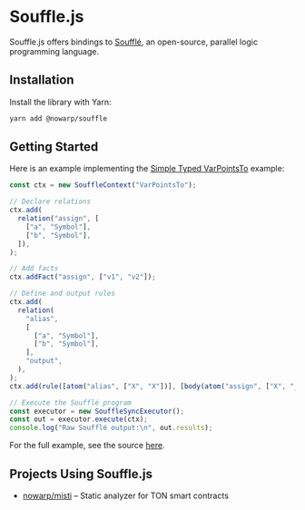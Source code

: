 # Souffle.js

Souffle.js offers bindings to [Soufflé](https://souffle-lang.github.io/), an open-source, parallel logic programming language.

## Installation

Install the library with Yarn:

```bash
yarn add @nowarp/souffle
```

## Getting Started

Here is an example implementing the [Simple Typed VarPointsTo](https://souffle-lang.github.io/examples#simple-typed-varpointsto) example:

```typescript
const ctx = new SouffleContext("VarPointsTo");

// Declare relations
ctx.add(
  relation("assign", [
    ["a", "Symbol"],
    ["b", "Symbol"],
  ]),
);

// Add facts
ctx.addFact("assign", ["v1", "v2"]);

// Define and output rules
ctx.add(
  relation(
    "alias",
    [
      ["a", "Symbol"],
      ["b", "Symbol"],
    ],
    "output",
  ),
);
ctx.add(rule([atom("alias", ["X", "X"])], [body(atom("assign", ["X", "_"]))]));

// Execute the Soufflé program
const executor = new SouffleSyncExecutor();
const out = executor.execute(ctx);
console.log("Raw Soufflé output:\n", out.results);
```

For the full example, see the source [here](./examples/simpleTypedVarPointsTo.ts).

## Projects Using Souffle.js

- [nowarp/misti](https://github.com/nowarp/misti) – Static analyzer for TON smart contracts
